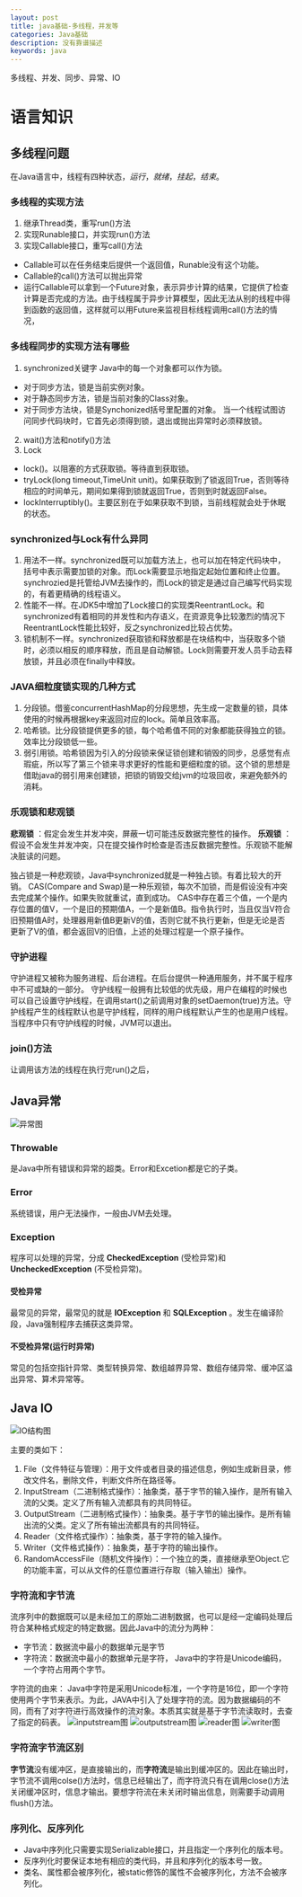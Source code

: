 ```yaml
---
layout: post
title: java基础-多线程，并发等
categories: Java基础
description: 没有靠谱描述
keywords: java
---
```

多线程、并发、同步、异常、IO

# 语言知识
## 多线程问题
在Java语言中，线程有四种状态，*运行*，*就绪*，*挂起*，*结束*。

### 多线程的实现方法
1. 继承Thread类，重写run()方法
2. 实现Runable接口，并实现run()方法
3. 实现Callable接口，重写call()方法
* Callable可以在任务结束后提供一个返回值，Runable没有这个功能。
* Callable的call()方法可以抛出异常
* 运行Callable可以拿到一个Future对象，表示异步计算的结果，它提供了检查计算是否完成的方法。由于线程属于异步计算模型，因此无法从别的线程中得到函数的返回值，这样就可以用Future来监视目标线程调用call()方法的情况，

### 多线程同步的实现方法有哪些
1. synchronized关键字
Java中的每一个对象都可以作为锁。
* 对于同步方法，锁是当前实例对象。
* 对于静态同步方法，锁是当前对象的Class对象。
* 对于同步方法块，锁是Synchonized括号里配置的对象。
当一个线程试图访问同步代码块时，它首先必须得到锁，退出或抛出异常时必须释放锁。
2. wait()方法和notify()方法
3. Lock
* lock()。以阻塞的方式获取锁。等待直到获取锁。
* tryLock(long timeout,TimeUnit unit)。如果获取到了锁返回True，否则等待相应的时间单元，期间如果得到锁就返回True，否则到时就返回False。
* lockInterruptibly()。主要区别在于如果获取不到锁，当前线程就会处于休眠的状态。

### synchronized与Lock有什么异同
1. 用法不一样。synchronized既可以加载方法上，也可以加在特定代码块中，括号中表示需要加锁的对象。而Lock需要显示地指定起始位置和终止位置。synchrozied是托管给JVM去操作的，而Lock的锁定是通过自己编写代码实现的，有着更精确的线程语义。
2. 性能不一样。在JDK5中增加了Lock接口的实现类ReentrantLock。和synchronized有着相同的并发性和内存语义，在资源竞争比较激烈的情况下ReentrantLock性能比较好，反之synchronized比较占优势。
3. 锁机制不一样。synchronized获取锁和释放都是在块结构中，当获取多个锁时，必须以相反的顺序释放，而且是自动解锁。Lock则需要开发人员手动去释放锁，并且必须在finally中释放。

### JAVA细粒度锁实现的几种方式
1. 分段锁。借鉴concurrentHashMap的分段思想，先生成一定数量的锁，具体使用的时候再根据key来返回对应的lock。简单且效率高。
2. 哈希锁。比分段锁提供更多的锁，每个哈希值不同的对象都能获得独立的锁。效率比分段锁低一些。
3. 弱引用锁。哈希锁因为引入的分段锁来保证锁创建和销毁的同步，总感觉有点瑕疵，所以写了第三个锁来寻求更好的性能和更细粒度的锁。这个锁的思想是借助java的弱引用来创建锁，把锁的销毁交给jvm的垃圾回收，来避免额外的消耗。

### 乐观锁和悲观锁
**悲观锁** ：假定会发生并发冲突，屏蔽一切可能违反数据完整性的操作。
**乐观锁** ：假设不会发生并发冲突，只在提交操作时检查是否违反数据完整性。乐观锁不能解决脏读的问题。

独占锁是一种悲观锁，Java中synchronized就是一种独占锁。有着比较大的开销。
CAS(Compare and Swap)是一种乐观锁，每次不加锁，而是假设没有冲突去完成某个操作。如果失败就重试，直到成功。
CAS中存在着三个值，一个是内存位置的值V，一个是旧的预期值A，一个是新值B。指令执行时，当且仅当V符合旧预期值A时，处理器用新值B更新V的值，否则它就不执行更新，但是无论是否更新了V的值，都会返回V的旧值，上述的处理过程是一个原子操作。

### 守护进程
守护进程又被称为服务进程、后台进程。在后台提供一种通用服务，并不属于程序中不可或缺的一部分。
守护线程一般拥有比较低的优先级，用户在编程的时候也可以自己设置守护线程，在调用start()之前调用对象的setDaemon(true)方法。守护线程产生的线程默认也是守护线程，同样的用户线程默认产生的也是用户线程。当程序中只有守护线程的时候，JVM可以退出。

### join()方法
让调用该方法的线程在执行完run()之后，

## Java异常
![异常图](/images/java/throwable.png)
### Throwable
是Java中所有错误和异常的超类。Error和Excetion都是它的子类。
### Error
系统错误，用户无法操作，一般由JVM去处理。
### Exception
程序可以处理的异常，分成 **CheckedException** (受检异常)和 **UncheckedException** (不受检异常)。
#### 受检异常
最常见的异常，最常见的就是 **IOException** 和 **SQLException** 。发生在编译阶段，Java强制程序去捕获这类异常。
#### 不受检异常(运行时异常)
常见的包括空指针异常、类型转换异常、数组越界异常、数组存储异常、缓冲区溢出异常、算术异常等。

## Java IO 
![IO结构图](/images/java/io.png)

主要的类如下：
1. File（文件特征与管理）：用于文件或者目录的描述信息，例如生成新目录，修改文件名，删除文件，判断文件所在路径等。
2. InputStream（二进制格式操作）：抽象类，基于字节的输入操作，是所有输入流的父类。定义了所有输入流都具有的共同特征。
3. OutputStream（二进制格式操作）：抽象类。基于字节的输出操作。是所有输出流的父类。定义了所有输出流都具有的共同特征。
4. Reader（文件格式操作）：抽象类，基于字符的输入操作。
5. Writer（文件格式操作）：抽象类，基于字符的输出操作。
6. RandomAccessFile（随机文件操作）：一个独立的类，直接继承至Object.它的功能丰富，可以从文件的任意位置进行存取（输入输出）操作。

### 字符流和字节流
流序列中的数据既可以是未经加工的原始二进制数据，也可以是经一定编码处理后符合某种格式规定的特定数据。因此Java中的流分为两种：
* 字节流：数据流中最小的数据单元是字节
* 字符流：数据流中最小的数据单元是字符， Java中的字符是Unicode编码，一个字符占用两个字节。

字符流的由来： Java中字符是采用Unicode标准，一个字符是16位，即一个字符使用两个字节来表示。为此，JAVA中引入了处理字符的流。因为数据编码的不同，而有了对字符进行高效操作的流对象。本质其实就是基于字节流读取时，去查了指定的码表。
![inputstream图](/images/java/io-inputstream.png)
![outputstream图](/images/java/io-outputstream.png)
![reader图](/images/java/io-reader.png)
![writer图](/images/java/io-writer.png)

### 字符流字节流区别
**字节流**没有缓冲区，是直接输出的，而**字符流**是输出到缓冲区的。因此在输出时，字节流不调用colse()方法时，信息已经输出了，而字符流只有在调用close()方法关闭缓冲区时，信息才输出。要想字符流在未关闭时输出信息，则需要手动调用flush()方法。

### 序列化、反序列化
* Java中序列化只需要实现Serializable接口，并且指定一个序列化的版本号。
* 反序列化时要保证本地有相应的类代码，并且和序列化的版本号一致。
* 类名、属性都会被序列化，被static修饰的属性不会被序列化，方法不会被序列化。